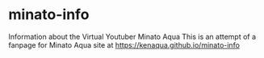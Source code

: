 # minato-info
Information about the Virtual Youtuber Minato Aqua
This is an attempt of a fanpage for Minato Aqua 
site at https://kenaqua.github.io/minato-info

